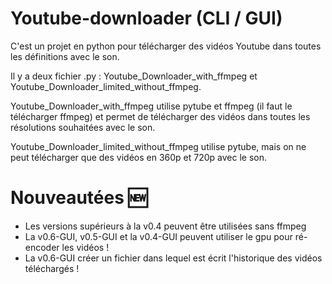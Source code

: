 # Youtube-downloader (CLI / GUI)
C'est un projet en python pour télécharger des vidéos Youtube dans toutes les définitions avec le son.

Il y a deux fichier .py : Youtube_Downloader_with_ffmpeg et Youtube_Downloader_limited_without_ffmpeg.

Youtube_Downloader_with_ffmpeg utilise pytube et ffmpeg (il faut le télécharger ffmpeg) et permet de télécharger des vidéos dans toutes les résolutions souhaitées avec le son.

Youtube_Downloader_limited_without_ffmpeg utilise pytube, mais on ne peut télécharger que des vidéos en 360p et 720p avec le son.

# Nouveautées 🆕
* Les versions supérieurs à la v0.4 peuvent être utilisées sans ffmpeg 
* La v0.6-GUI, v0.5-GUI et la v0.4-GUI peuvent utiliser le gpu pour ré-encoder les vidéos !
* La v0.6-GUI créer un fichier dans lequel est écrit l'historique des vidéos téléchargés !

